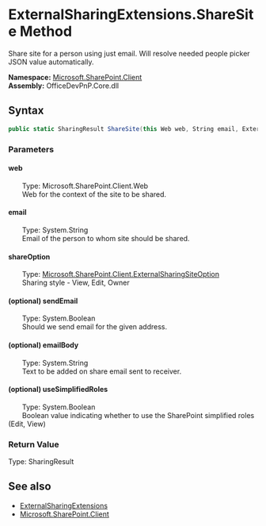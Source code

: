 # ExternalSharingExtensions.ShareSite Method  
 Share site for a person using just email. Will resolve needed people picker JSON value automatically.   

**Namespace:** [Microsoft.SharePoint.Client](Microsoft.SharePoint.Client.md)  
**Assembly:** OfficeDevPnP.Core.dll  
## Syntax
```C#
public static SharingResult ShareSite(this Web web, String email, ExternalSharingSiteOption shareOption, Boolean sendEmail = True, String emailBody = "Site shared for you.", Boolean useSimplifiedRoles = True)
```
### Parameters
#### web  
&emsp;&emsp;Type: Microsoft.SharePoint.Client.Web  
&emsp;&emsp;Web for the context of the site to be shared.  

  

#### email  
&emsp;&emsp;Type: System.String  
&emsp;&emsp;Email of the person to whom site should be shared.  

  

#### shareOption  
&emsp;&emsp;Type: [Microsoft.SharePoint.Client.ExternalSharingSiteOption](Microsoft.SharePoint.Client.ExternalSharingSiteOption.md)  
&emsp;&emsp;Sharing style - View, Edit, Owner  

  

#### (optional) sendEmail  
&emsp;&emsp;Type: System.Boolean  
&emsp;&emsp;Should we send email for the given address.  

  

#### (optional) emailBody  
&emsp;&emsp;Type: System.String  
&emsp;&emsp;Text to be added on share email sent to receiver.  

  

#### (optional) useSimplifiedRoles  
&emsp;&emsp;Type: System.Boolean  
&emsp;&emsp;Boolean value indicating whether to use the SharePoint simplified roles (Edit, View)  

  

### Return Value
Type: SharingResult  
  


## See also
- [ExternalSharingExtensions](Microsoft.SharePoint.Client.ExternalSharingExtensions.md) 
- [Microsoft.SharePoint.Client](Microsoft.SharePoint.Client.md) 
